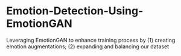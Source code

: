 # Emotion-Detection-Using-EmotionGAN
Leveraging EmotionGAN to enhance training process by (1) creating emotion augmentations; (2) expanding and balancing our dataset

